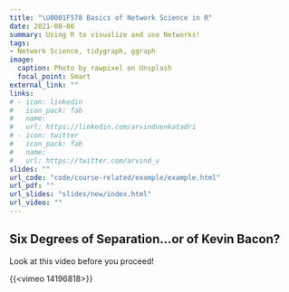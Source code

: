 ```yaml
---
title: "\U0001F578 Basics of Network Science in R"
date: 2021-08-06
summary: Using R to visualize and use Networks!
tags:
- Network Science, tidygraph, ggraph
image:
  caption: Photo by rawpixel on Unsplash
  focal_point: Smart
external_link: ""
links:
# - icon: linkedin
#   icon_pack: fab
#   name: 
#   url: https://linkedin.com/arvindvenkatadri
# - icon: twitter
#   icon_pack: fab
#   name: 
#   url: https://twitter.com/arvind_v
slides: ""
url_code: "code/course-related/example/example.html"
url_pdf: ""
url_slides: "slides/new/index.html"
url_video: ""
---
```


## Six Degrees of Separation...or of Kevin Bacon?

Look at this video before you proceed!

{{<vimeo 14196818>}}

